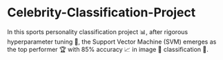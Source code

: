 # Celebrity-Classification-Project
In this sports personality classification project 📊, after rigorous hyperparameter tuning 🔧, the Support Vector Machine (SVM) emerges as the top performer 🏆 with 85% accuracy 📈 in image 📸 classification 🏀.
